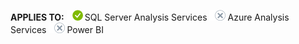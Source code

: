 **APPLIES TO:** ![yes](media/yes.png)SQL Server Analysis Services ![no](media/no.png)Azure Analysis Services ![no](media/no.png)Power BI